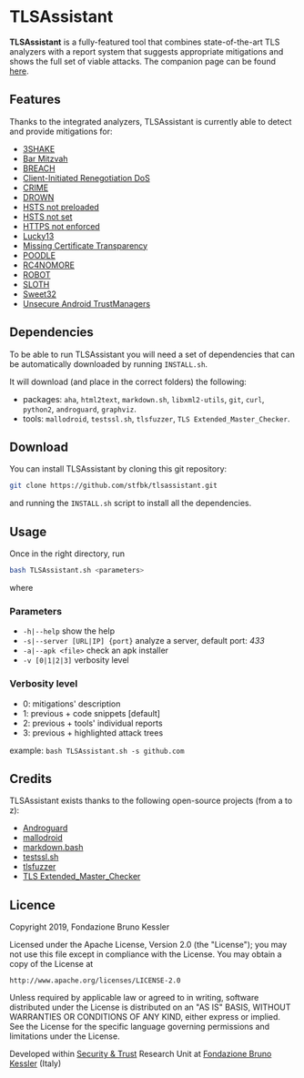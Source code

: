 # TLSAssistant

**TLSAssistant** is a fully-featured tool that combines state-of-the-art TLS analyzers with a report system that suggests appropriate mitigations and shows the full set of viable attacks. The companion page can be found [here](https://bit.ly/tlsassistant).

## Features

Thanks to the integrated analyzers, TLSAssistant is currently able to detect and provide mitigations for: 
  - [3SHAKE](https://mitls.org/pages/attacks/3SHAKE)
  - [Bar Mitzvah](https://www.imperva.com/docs/HII_Attacking_SSL_when_using_RC4.pdf)
  - [BREACH](http://breachattack.com)
  - [Client-Initiated Renegotiation DoS](https://cve.mitre.org/cgi-bin/cvename.cgi?name=CVE-2011-1473)
  - [CRIME](https://docs.google.com/presentation/d/11eBmGiHbYcHR9gL5nDyZChu_-lCa2GizeuOfaLU2HOU/edit#slide=id.g1d134dff_1_222)
  - [DROWN](https://drownattack.com)
  - [HSTS not preloaded](https://hstspreload.org)
  - [HSTS not set](https://tools.ietf.org/html/rfc6797)
  - [HTTPS not enforced](https://tools.ietf.org/html/rfc6797#section-7.2)
  - [Lucky13](http://www.isg.rhul.ac.uk/tls/Lucky13.html)
  - [Missing Certificate Transparency](http://www.certificate-transparency.org)
  - [POODLE](https://www.openssl.org/~bodo/ssl-poodle.pdf)
  - [RC4NOMORE](https://www.rc4nomore.com)
  - [ROBOT](https://robotattack.org)
  - [SLOTH](https://www.mitls.org/pages/attacks/SLOTH)
  - [Sweet32](https://sweet32.info)
  - [Unsecure Android TrustManagers](https://dl.acm.org/citation.cfm?id=2382205)

## Dependencies

To be able to run TLSAssistant you will need a set of dependencies that can be automatically downloaded by running `INSTALL.sh`.

It will download (and place in the correct folders) the following:

- packages: `aha`, `html2text`, `markdown.sh`, `libxml2-utils`, `git`, `curl`, `python2`, `androguard`, `graphviz`.
- tools: `mallodroid`, `testssl.sh`, `tlsfuzzer`, `TLS Extended_Master_Checker`.

## Download

You can install TLSAssistant by cloning this git repository:

```bash
git clone https://github.com/stfbk/tlsassistant.git
```

and running the `INSTALL.sh` script to install all the dependencies.


## Usage

Once in the right directory, run 
```bash
bash TLSAssistant.sh <parameters>
```

where

### Parameters

- `-h|--help` show the help
- `-s|--server [URL|IP] {port}` analyze a server, default port: *433*
- `-a|--apk <file>` check an apk installer
- `-v [0|1|2|3]` verbosity level

### Verbosity level

- 0: mitigations' description
- 1: previous + code snippets [default]
- 2: previous + tools' individual reports
- 3: previous + highlighted attack trees

example: `bash TLSAssistant.sh -s github.com`

## Credits

TLSAssistant exists thanks to the following open-source projects (from a to z):

- [Androguard](https://github.com/androguard/androguard)
- [mallodroid](https://github.com/sfahl/mallodroid)
- [markdown.bash](https://github.com/chadbraunduin/markdown.bash)
- [testssl.sh](https://github.com/drwetter/testssl.sh)
- [tlsfuzzer](https://github.com/tomato42/tlsfuzzer)
- [TLS Extended_Master_Checker](https://github.com/Tripwire-VERT/TLS_Extended_Master_Checker)

## Licence
Copyright 2019, Fondazione Bruno Kessler

Licensed under the Apache License, Version 2.0 (the "License");
you may not use this file except in compliance with the License.
You may obtain a copy of the License at

    http://www.apache.org/licenses/LICENSE-2.0

Unless required by applicable law or agreed to in writing, software
distributed under the License is distributed on an "AS IS" BASIS,
WITHOUT WARRANTIES OR CONDITIONS OF ANY KIND, either express or implied.
See the License for the specific language governing permissions and
limitations under the License.

Developed within [Security & Trust](https://st.fbk.eu) Research Unit at [Fondazione Bruno Kessler](https://www.fbk.eu/en/) (Italy)
